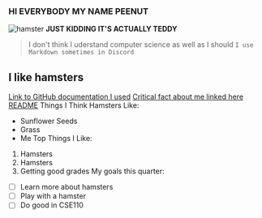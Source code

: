 ### HI EVERYBODY MY NAME PEENUT
![hamster](https://encrypted-tbn0.gstatic.com/images?q=tbn:ANd9GcQ-24an_CqSW9YFfl9aCJmOR5bH68F2wK25Vw&s)
**JUST KIDDING IT'S ACTUALLY TEDDY**
> I don't think I uderstand computer science as well as I should
`I use Markdown sometimes in Discord`
## I like hamsters
[Link to GitHub documentation I used](https://docs.github.com/en/get-started/writing-on-github/getting-started-with-writing-and-formatting-on-github/basic-writing-and-formatting-syntax#links)
[Critical fact about me linked here](#i-like-hamsters)
[README](README.md)
Things I Think Hamsters Like:
- Sunflower Seeds
- Grass
- Me
Top Things I Like:
1. Hamsters
2. Hamsters
3. Getting good grades
My goals this quarter:
- [ ] Learn more about hamsters
- [ ] Play with a hamster
- [ ] Do good in CSE110